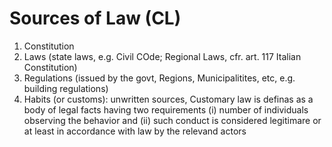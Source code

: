 # Sources of Law (CL)
1. Constitution
2. Laws (state laws, e.g. Civil COde; Regional Laws, cfr. art. 117 Italian Constitution)
3. Regulations (issued by the govt, Regions, Municipalitites, etc, e.g. building regulations)
4. Habits (or customs): unwritten sources, Customary law is definas as a body of legal facts having two requirements (i) number of individuals observing the behavior and (ii) such conduct is considered legitimare or at least in accordance with law by the relevand actors
